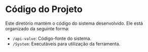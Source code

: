 # Código do Projeto

Este diretório mantém o código do sistema desenvolvido. Ele está organizado da seguinte forma:

- `/api-valve`: Código-fonte do sistema.
- `/System`: Executáveis para utilização da ferramenta.